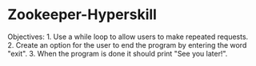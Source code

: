 # Zookeeper-Hyperskill
Objectives:
    1. Use a while loop to allow users to make repeated requests.  
    2. Create an option for the user to end the program by entering the word "exit".
    3. When the program is done it should print "See you later!". 
